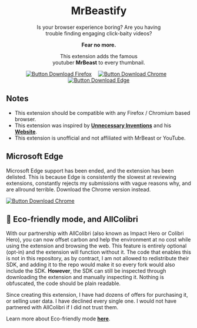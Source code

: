 <div align = center>

# MrBeastify

Is your browser experience boring? Are you having  
trouble finding engaging click-baity videos?

**Fear no more.**

This extension adds the famous  
youtuber **MrBeast** to every thumbnail.

[![Button Download Firefox]][Download Firefox]  
[![Button Download Chrome]][Download Chrome]  
[![Button Download Edge]][Download Edge]

</div>

## Notes

- This extension should be compatible with any Firefox / Chromium based browser.
- This extension was inspired by **[Unnecessary Inventions][UI YouTube]** and his **[Website][UI Website]**.
- This extension is unofficial and not affiliated with MrBeast or YouTube.

## Microsoft Edge <a id="microsoftedge"></a>

Microsoft Edge support has been ended, and the extension has been delisted. This is because Edge is consistently the slowest at reviewing extensions, constantly rejects my submissions with vague reasons why, and are allround terrible. Download the Chrome version instead.

[![Button Download Chrome]][Download Chrome]  

## 🌱 Eco-friendly mode, and AllColibri

With our partnership with AllColibri (also known as Impact Hero or Colibri Hero), you can now offset carbon and help the environment at no cost while using the extension and browsing the web. This feature is entirely optional (opt-in) and the extension will function without it. The code that enables this is not in this repository, as by contract, I am not allowed to redistribute their SDK, and adding it to the repo would make it so every fork would also include the SDK. **However**, the SDK can still be inspected through downloading the extension and manually inspecting it. Nothing is obfuscated, the code should be plain readable.

Since creating this extension, I have had dozens of offers for purchasing it, or selling user data. I have declined every single one. I would not have partnered with AllColibri if I did not trust them.

Learn more about Eco-friendly mode [**here**](https://impacthero.co/ecomode/?extension_name=Youtube%20MrBeastify).

<!----------------------------------------------------------------------------->

[Button Download Firefox]: https://img.shields.io/badge/Firefox-FF7139?style=for-the-badge&logoColor=white&logo=Firefox

[Button Download Chrome]: https://img.shields.io/badge/Chrome-4285F4?style=for-the-badge&logoColor=white&logo=GoogleChrome

[Button Download Edge]: https://img.shields.io/badge/Edge-0078D7?style=for-the-badge&logoColor=white&logo=MicrosoftEdge&color=grey

[Download Firefox]: http://addons.mozilla.org/en-GB/firefox/addon/youtube-mrbeastify/
[Download Chrome]: http://chrome.google.com/webstore/detail/youtube-mrbeastify/dbmaeobgdodeimjdjnkipbfhgeldnmeb
[Download Edge]: #microsoftedge

[UI YouTube]: http://www.youtube.com/@UnnecessaryInventions
[UI Website]: http://www.mrbeastify.com/
